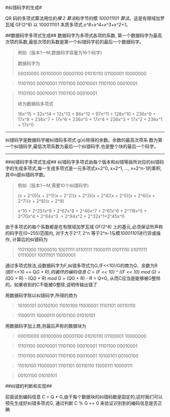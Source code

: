 #纠错码字的生成#

QR 码的多项式算法用位的*模 2 算法*和字节的模 *100011101 算法*。这是有限域加罗瓦域 GF(2^8) 以
100011101 本质多项式:*x\^8\+x\^4\+x\^3\+x\^2\+1*。

##数据码字多项式生成##
数据码字为多项式各项的系数, 第一个数据码字为最高次项的系数,最低次项的系数是第一个纠错码字前的最后一个数据码字。
> 例如（版本1—M,数据码字容量为16个码字)
>
> 数据码字为
>
> 00010000   00100000   00001100   01010110   01100001   10000000

> 11101100   00010001   11101100   00010001   11101100   00010001

> 11101100   00010001   11101100   00010001
>
> 转为数据码多项式
>
>16x\^15 + 32x\^14 + 12x\^13 + 86x\^12 + 97x\^11 + 128x\^10 + 236x\^9 + 17x\^8 + 236x\^7 + 17x\^6 +
236x\^5 + 17x\^4 + 236x\^3 + 17x\^2 + 236x\^1 + 17x\^0

---

纠错码字是数据码字被纠错码多项式 g(x)除得的余数。余数的最高次项系
数为第一个纠错码字,最低次项系数为最后一个纠错码字,也是整个块的最后一个码字。

---

##纠错码字多项式生成##
纠错码字多项式由每个版本和纠错等级所对应的纠错码字的生成多项式,每一生成多项式是一元多项式x+2\^0, x+2\^1, ..., x+2\^n-1的乘积,其中n是纠错码字数。
> 例如（版本1—M,需要10个纠错码字)
>
> (x + 2\^0)(x + 2\^1)(x + 2\^2)(x + 2\^3)(x + 2\^4)(x + 2\^5)(x + 2\^6)(x + 2\^7)(x + 2\^8)(x + 2\^9)
>
> x\^10 + 2\^251x\^9 + 2\^67x\^8 + 2\^46x\^7 + 2\^61x\^6 + 2\^118x\^5 + 2\^70x\^4 + 2\^64x\^3  + 2\^94x\^2 + 2\^32x\^1+2\^45x\^0

由于多项式的每个系数都是在有限域加罗瓦域 GF(2^8) 上的基元,必须保证所声称的码字在(0~255)范围内, 对于大于2^7, 2^n 等于2^n-1与模*10001101*进行异或操作, 计算后的纠错码为

> 11011000   11000010   10011111   01101111   11000111   01011110   01011111   01110001   10011101   11000001

通过多项式除法,设数据码字为F,纠错多项式为G,(F<<10)/G的商为Q、余数为R (即F<<10 == Q*G + R),则最终的编码信息
 C = (F << 10) ^ ((F << 10) mod G) = (Q*G + R) - (Q*G + R) mod G = (Q*G + R) - R = Q*G,
 从而C应当是能够被G整除的。如果收到的C不能被G整除,说明传输出错了

用数据码字除以纠错码字,所得的商为

> 10100101   00100100   11010100   11000001   11101101   00110110

> 11000111   10000111   00101100   01010101

用数据码字加上商,则最后声称的数据块为

> 00010000   00100000   00001100   01010110   01100001   10000000

> 11101100   00010001   11101100   00010001   11101100   00010001

> 11101100   00010001   11101100   00010001   10100101   00100100

> 11010100   11000001   11101101   00110110   11000111   10000111

> 00101100   01010101


##纠错的判断和实现##

前面说到编码信息 C = Q * G,由于每个数据块的纠错码数是固定的,这时我们可以预先生成好纠错多项式G, 通过判断 C % G == 0 来验证识别到的编码信息是否正确
